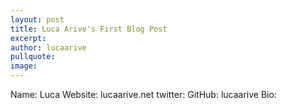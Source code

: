 ```yaml
---
layout: post
title: Luca Arive's First Blog Post
excerpt: 
author: lucaarive
pullquote:
image:
---
```



Name: Luca
Website: lucaarive.net
twitter:
GitHub: lucaarive
Bio:

